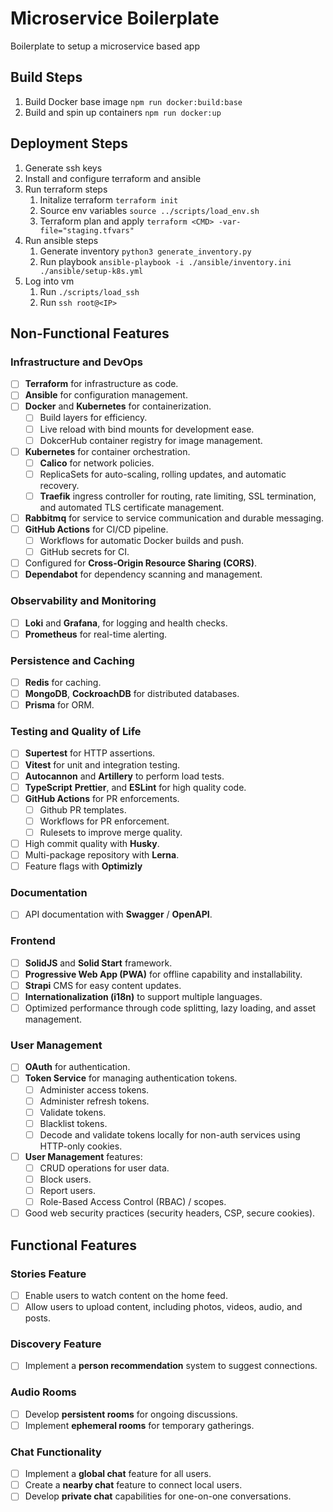 # Microservice Boilerplate

Boilerplate to setup a microservice based app

## Build Steps

1. Build Docker base image `npm run docker:build:base`
2. Build and spin up containers `npm run docker:up`

## Deployment Steps

1. Generate ssh keys
2. Install and configure terraform and ansible
3. Run terraform steps
   1. Initalize terraform `terraform init`
   2. Source env variables `source ../scripts/load_env.sh`
   3. Terraform plan and apply `terraform <CMD> -var-file="staging.tfvars"`
4. Run ansible steps
   1. Generate inventory `python3 generate_inventory.py`
   2. Run playbook `ansible-playbook -i ./ansible/inventory.ini ./ansible/setup-k8s.yml`
5. Log into vm
   1. Run `./scripts/load_ssh`
   2. Run `ssh root@<IP>`

## Non-Functional Features

### Infrastructure and DevOps

- [ ] **Terraform** for infrastructure as code.
- [ ] **Ansible** for configuration management.
- [ ] **Docker** and **Kubernetes** for containerization.
  - [ ] Build layers for efficiency.
  - [ ] Live reload with bind mounts for development ease.
  - [ ] DokcerHub container registry for image management.
- [ ] **Kubernetes** for container orchestration.
  - [ ] **Calico** for network policies.
  - [ ] ReplicaSets for auto-scaling, rolling updates, and automatic recovery.
  - [ ] **Traefik** ingress controller for routing, rate limiting, SSL termination, and automated TLS certificate management.
- [ ] **Rabbitmq** for service to service communication and durable messaging.
- [ ] **GitHub Actions** for CI/CD pipeline.
  - [ ] Workflows for automatic Docker builds and push.
  - [ ] GitHub secrets for CI.
- [ ] Configured for **Cross-Origin Resource Sharing (CORS)**.
- [ ] **Dependabot** for dependency scanning and management.

### Observability and Monitoring

- [ ] **Loki** and **Grafana**, for logging and health checks.
- [ ] **Prometheus** for real-time alerting.

### Persistence and Caching

- [ ] **Redis** for caching.
- [ ] **MongoDB**, **CockroachDB** for distributed databases.
- [ ] **Prisma** for ORM.

### Testing and Quality of Life

- [ ] **Supertest** for HTTP assertions.
- [ ] **Vitest** for unit and integration testing.
- [ ] **Autocannon** and **Artillery** to perform load tests.
- [ ] **TypeScript** **Prettier**, and **ESLint** for high quality code.
- [ ] **GitHub Actions** for PR enforcements.
  - [ ] Github PR templates.
  - [ ] Workflows for PR enforcement.
  - [ ] Rulesets to improve merge quality.
- [ ] High commit quality with **Husky**.
- [ ] Multi-package repository with **Lerna**.
- [ ] Feature flags with **Optimizly**

### Documentation

- [ ] API documentation with **Swagger** / **OpenAPI**.

### Frontend

- [ ] **SolidJS** and **Solid Start** framework.
- [ ] **Progressive Web App (PWA)** for offline capability and installability.
- [ ] **Strapi** CMS for easy content updates.
- [ ] **Internationalization (i18n)** to support multiple languages.
- [ ] Optimized performance through code splitting, lazy loading, and asset management.

### User Management

- [ ] **OAuth** for authentication.
- [ ] **Token Service** for managing authentication tokens.
  - [ ] Administer access tokens.
  - [ ] Administer refresh tokens.
  - [ ] Validate tokens.
  - [ ] Blacklist tokens.
  - [ ] Decode and validate tokens locally for non-auth services using HTTP-only cookies.
- [ ] **User Management** features:
  - [ ] CRUD operations for user data.
  - [ ] Block users.
  - [ ] Report users.
  - [ ] Role-Based Access Control (RBAC) / scopes.
- [ ] Good web security practices (security headers, CSP, secure cookies).

## Functional Features

### Stories Feature

- [ ] Enable users to watch content on the home feed.
- [ ] Allow users to upload content, including photos, videos, audio, and posts.

### Discovery Feature

- [ ] Implement a **person recommendation** system to suggest connections.

### Audio Rooms

- [ ] Develop **persistent rooms** for ongoing discussions.
- [ ] Implement **ephemeral rooms** for temporary gatherings.

### Chat Functionality

- [ ] Implement a **global chat** feature for all users.
- [ ] Create a **nearby chat** feature to connect local users.
- [ ] Develop **private chat** capabilities for one-on-one conversations.
